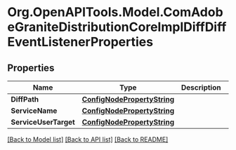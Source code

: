 # Org.OpenAPITools.Model.ComAdobeGraniteDistributionCoreImplDiffDiffEventListenerProperties
## Properties

Name | Type | Description | Notes
------------ | ------------- | ------------- | -------------
**DiffPath** | [**ConfigNodePropertyString**](ConfigNodePropertyString.md) |  | [optional] 
**ServiceName** | [**ConfigNodePropertyString**](ConfigNodePropertyString.md) |  | [optional] 
**ServiceUserTarget** | [**ConfigNodePropertyString**](ConfigNodePropertyString.md) |  | [optional] 

[[Back to Model list]](../README.md#documentation-for-models) [[Back to API list]](../README.md#documentation-for-api-endpoints) [[Back to README]](../README.md)


